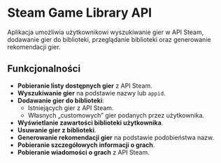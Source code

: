 # Steam Game Library API

Aplikacja umożliwia użytkownikowi wyszukiwanie gier w API Steam, dodawanie gier do biblioteki, przeglądanie biblioteki oraz generowanie rekomendacji gier.

## **Funkcjonalności**

- **Pobieranie listy dostępnych gier** z API Steam.
- **Wyszukiwanie gier** na podstawie nazwy lub `appid`.
- **Dodawanie gier do biblioteki**:
  - Istniejących gier z API Steam.
  - Własnych „customowych” gier podanych przez użytkownika.
- **Wyświetlanie zawartości biblioteki użytkownika**.
- **Usuwanie gier z biblioteki**.
- **Generowanie rekomendacji gier** na podstawie podobieństwa nazw.
- **Pobieranie szczegółowych informacji o grach**.
- **Pobieranie wiadomości o grach** z API Steam.


